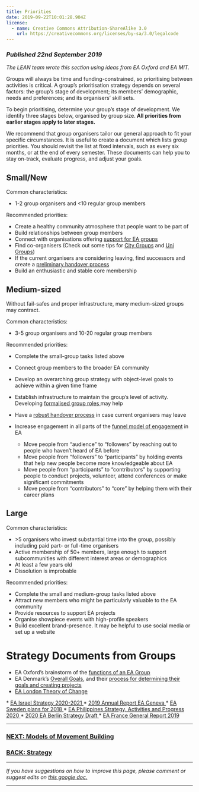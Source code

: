 ```yaml
---
title: Priorities
date: 2019-09-22T10:01:28.904Z
license:
  - name: Creative Commons Attribution-ShareAlike 3.0
    url: https://creativecommons.org/licenses/by-sa/3.0/legalcode
---
```

### *Published 22nd September 2019*

*The LEAN team wrote this section using ideas from EA Oxford and EA MIT.* 

Groups will always be time and funding-constrained, so prioritising between activities is critical. A group’s prioritisation strategy depends on several factors: the group’s stage of development; its members’ demographic, needs and preferences; and its organisers’ skill sets.

To begin prioritising, determine your group’s stage of development. We identify three stages below, organised by group size. **All priorities from earlier stages apply to later stages.** 

We recommend that group organisers tailor our general approach to fit your specific circumstances. It is useful to create a document which lists group priorities. You should revisit the list at fixed intervals, such as every six months, or at the end of every semester. These documents can help you to stay on-track, evaluate progress, and adjust your goals. 

## Small/New

Common characteristics:

* 1-2 group organisers and <10 regular group members

Recommended priorities:

* Create a healthy community atmosphere that people want to be part of
* Build relationships between group members
* Connect with organisations offering <a target="_blank" href="/tips/support/">support for EA groups</a>
* Find co-organisers (Check out some tips for <a target="_blank" href="/start/run-city-group#coorganiser/">City Groups</a> and <a target="_blank" href="/start/run-uni-group#coorganiser/">Uni Groups</a>)
* If the current organisers are considering leaving, find successors and create a <a target="_blank" href="/tips/handover/">preliminary handover process</a>
* Build an enthusiastic and stable core membership

## Medium-sized

Without fail-safes and proper infrastructure, many medium-sized groups may contract.

Common characteristics:

* 3-5 group organisers and 10-20 regular group members

Recommended priorities:

* Complete the small-group tasks listed above
* Connect group members to the broader EA community
* Develop an overarching group strategy with object-level goals to achieve within a given time frame
* Establish infrastructure to maintain the group’s level of activity. Developing <a target="_blank" href="/tips/articles/committee/">formalised group roles
  </a> may help
* Have a <a target="_blank" href="/tips/handover">robust handover process</a> in case current organisers may leave
* Increase engagement in all parts of the <a target="_blank" href="https://www.centreforeffectivealtruism.org/the-funnel-model/"> funnel model of engagement</a> in EA

  * Move people from “audience” to “followers” by reaching out to people who haven’t heard of EA before
  * Move people from “followers” to “participants” by holding events that help new people become more knowledgeable about EA
  * Move people from “participants” to “contributors” by supporting people to conduct projects, volunteer, attend conferences or make significant commitments
  * Move people from “contributors” to “core” by helping them with their career plans

## Large

Common characteristics:

* \>5 organisers who invest substantial time into the group, possibly including paid part- or full-time organisers
* Active membership of 50+ members, large enough to support subcommunities with different interest areas or demographics
* At least a few years old
* Dissolution is improbable 

Recommended priorities:

* Complete the small and medium-group tasks listed above
* Attract new members who might be particularly valuable to the EA community 
* Provide resources to support EA projects
* Organise showpiece events with high-profile speakers 
* Build excellent brand-presence. It may be helpful to use social media or set up a website

# Strategy Documents from Groups

* EA Oxford’s brainstorm of the <a target="_blank" href="https://docs.google.com/document/d/1NHIPkNNPt7dDcc6-tt18TpaaPQmJf-bSpJQtEVwall4/edit?usp=sharing">functions of an EA Group</a>
* EA Denmark’s <a target="_blank" href="https://docs.google.com/document/d/1sf2y6sM3F0huE_XMRLFl98l_TuLuXM872e2ArGnlT1E/edit#heading=h.vs2jjp3on5g5">Overall Goals</a>, and their <a target="_blank" href="https://forum.effectivealtruism.org/posts/7He8vRrbyyeKFZdif/strategy-development-for-ea-groups-lessons-learned-from-ea">process for determining their goals and creating projects</a>
* <a target="_blank" href="https://docs.google.com/document/d/1EDCBuvNKLJEF7htGglb8ckP_R7m-ItZ3Yt5OPybmYXA/edit">EA London Theory of Change</a>
* <a target="_blank" href="https://forum.effectivealtruism.org/posts/2fsPFEJ74tzaqqwCB/ea-israel-strategy-2020-21">EA Israel Strategy 2020-2021</a>
* <a target="_blank" href="https://drive.google.com/file/d/1WQVCOuYMCSKPWrH3Mbz6l1o7bmxhmen-/view">2019 Annual Report EA Geneva</a>
* <a target="_blank" href="https://forum.effectivealtruism.org/posts/RM77XJj3xGLXZk2es/effective-altruism-sweden-plans-for-2018">EA Sweden plans for 2018</a>
* <a target="_blank" href="https://docs.google.com/document/d/1m5E_vBowWXTUQ_JaFOwNQiuoZcOVk2HjCIYhXAI6JRg/edit?usp=sharing">EA Philippines Strategy, Activities and Progress 2020</a>
* <a target="_blank" href="https://docs.google.com/document/d/1eTDX-zjsw6LF2fK0iuN-1q3Z5-a6OBXDLUGwa4KdyIE/edit">2020 EA Berlin Strategy Draft</a>
* <a target="_blank" href="https://docs.google.com/document/d/1jsG4EHfyPLGfS3LcAjSQ9c19_ovdxn_rgwUaJWCQayY/edit">EA France General Report 2019</a>



<hr>

### [NEXT: Models of Movement Building](/tips/articles/models/)

### [BACK: Strategy](/tips/strategy/)

<hr>

*If you have suggestions on how to improve this page, please comment or suggest edits on* <a target="_blank" href="https://docs.google.com/document/d/1dNKLHJQ0W6ApzSSMqb9UZzK032wBjMUvfnOuvgVelzk/edit?usp=sharing">*this google doc.*</a>

<hr>